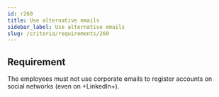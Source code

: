 ```yaml
---
id: r260
title: Use alternative emails
sidebar_label: Use alternative emails
slug: /criteria/requirements/260
---
```


## Requirement

The employees must not use corporate emails
to register accounts on social networks (even on +LinkedIn+).
